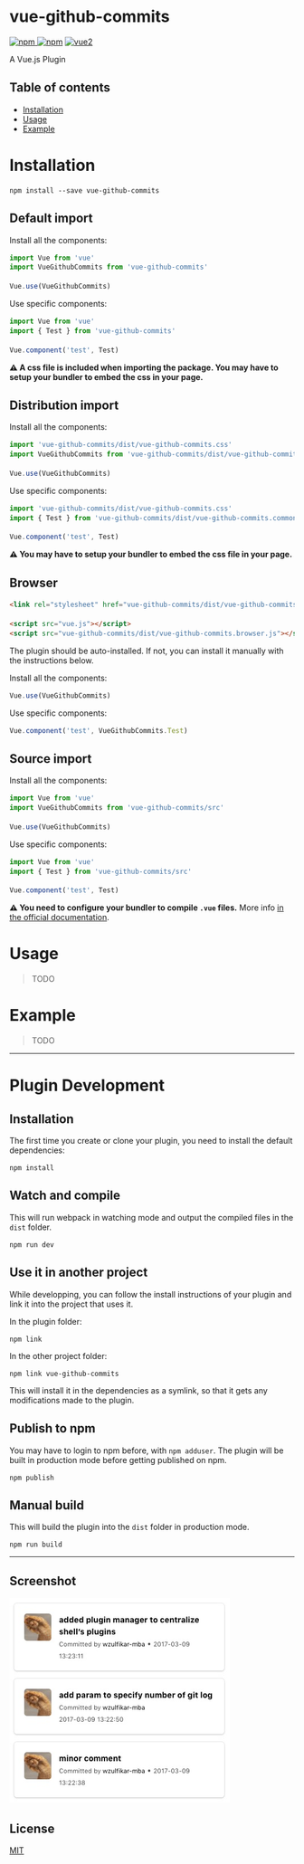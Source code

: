 # vue-github-commits

[![npm](https://img.shields.io/npm/v/vue-github-commits.svg) ![npm](https://img.shields.io/npm/dm/vue-github-commits.svg)](https://www.npmjs.com/package/vue-github-commits)
[![vue2](https://img.shields.io/badge/vue-2.x-brightgreen.svg)](https://vuejs.org/)

A Vue.js Plugin

## Table of contents

- [Installation](#installation)
- [Usage](#usage)
- [Example](#example)

# Installation

```
npm install --save vue-github-commits
```

## Default import

Install all the components:

```javascript
import Vue from 'vue'
import VueGithubCommits from 'vue-github-commits'

Vue.use(VueGithubCommits)
```

Use specific components:

```javascript
import Vue from 'vue'
import { Test } from 'vue-github-commits'

Vue.component('test', Test)
```

**⚠️ A css file is included when importing the package. You may have to setup your bundler to embed the css in your page.**

## Distribution import

Install all the components:

```javascript
import 'vue-github-commits/dist/vue-github-commits.css'
import VueGithubCommits from 'vue-github-commits/dist/vue-github-commits.common'

Vue.use(VueGithubCommits)
```

Use specific components:

```javascript
import 'vue-github-commits/dist/vue-github-commits.css'
import { Test } from 'vue-github-commits/dist/vue-github-commits.common'

Vue.component('test', Test)
```

**⚠️ You may have to setup your bundler to embed the css file in your page.**

## Browser

```html
<link rel="stylesheet" href="vue-github-commits/dist/vue-github-commits.css"/>

<script src="vue.js"></script>
<script src="vue-github-commits/dist/vue-github-commits.browser.js"></script>
```

The plugin should be auto-installed. If not, you can install it manually with the instructions below.

Install all the components:

```javascript
Vue.use(VueGithubCommits)
```

Use specific components:

```javascript
Vue.component('test', VueGithubCommits.Test)
```

## Source import

Install all the components:

```javascript
import Vue from 'vue'
import VueGithubCommits from 'vue-github-commits/src'

Vue.use(VueGithubCommits)
```

Use specific components:

```javascript
import Vue from 'vue'
import { Test } from 'vue-github-commits/src'

Vue.component('test', Test)
```

**⚠️ You need to configure your bundler to compile `.vue` files.** More info [in the official documentation](https://vuejs.org/v2/guide/single-file-components.html).

# Usage

> TODO

# Example

> TODO

---

# Plugin Development

## Installation

The first time you create or clone your plugin, you need to install the default dependencies:

```
npm install
```

## Watch and compile

This will run webpack in watching mode and output the compiled files in the `dist` folder.

```
npm run dev
```

## Use it in another project

While developping, you can follow the install instructions of your plugin and link it into the project that uses it.

In the plugin folder:

```
npm link
```

In the other project folder:

```
npm link vue-github-commits
```

This will install it in the dependencies as a symlink, so that it gets any modifications made to the plugin.

## Publish to npm

You may have to login to npm before, with `npm adduser`. The plugin will be built in production mode before getting published on npm.

```
npm publish
```

## Manual build

This will build the plugin into the `dist` folder in production mode.

```
npm run build
```

---

## Screenshot
![](screenshot.jpg)

## License

[MIT](http://opensource.org/licenses/MIT)
